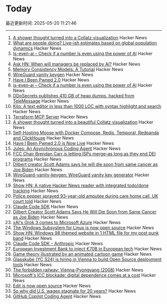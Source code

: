 # Today

最近更新时间: 2025-05-20 11:21:46

--- 
1. [A shower thought turned into a Collatz visualization](https://abstractnonsense.com/collatz/) Hacker News
2. [What are people doing? Live-ish estimates based on global population dynamics](https://humans.maxcomperatore.com/) Hacker News
3. [Is-even-ai – Check if a number is even using the power of AI](https://www.npmjs.com/package/is-even-ai) Hacker News
4. [Ask HN: When will managers be replaced by AI?](https://news.ycombinator.com/item?id=44037195) Hacker News
5. [Memory Consistency Models: A Tutorial](https://jamesbornholt.com/blog/memory-models/) Hacker News
6. [WireGuard vanity keygen](https://github.com/axllent/wireguard-vanity-keygen) Hacker News
7. [Have I Been Pwned 2.0](https://www.troyhunt.com/have-i-been-pwned-2-0-is-now-live/) Hacker News
8. [is-even-ai – Check if a number is even using the power of AI](https://www.npmjs.com/package/is-even-ai) Hacker News
9. [DDoSecrets publishes 410 GB of heap dumps, hacked from TeleMessage](https://micahflee.com/ddosecrets-publishes-410-gb-of-heap-dumps-hacked-from-telemessages-archive-server/) Hacker News
10. [Kilo: A text editor in less than 1000 LOC with syntax highlight and search](https://github.com/antirez/kilo) Hacker News
11. [Terraform MCP Server](https://github.com/hashicorp/terraform-mcp-server) Hacker News
12. [A shower thought turned into a beautiful Collatz visualization](https://abstractnonsense.com/collatz/) Hacker News
13. [Self-Hosting Moose with Docker Compose, Redis, Temporal, Redpanda and ClickHouse](https://docs.fiveonefour.com/moose/deploying/self-hosting/deploying-with-docker-compose) Hacker News
14. [Have I Been Pwned 2.0 is Now Live](https://www.troyhunt.com/have-i-been-pwned-2-0-is-now-live/) Hacker News
15. [Jules: An Asynchronous Coding Agent](https://jules.google/) Hacker News
16. [FCC Chair Brendan Carr is letting ISPs merge–as long as they end DEI programs](https://arstechnica.com/tech-policy/2025/05/fcc-chair-brendan-carr-is-letting-isps-merge-as-long-as-they-end-dei-programs/) Hacker News
17. [Dilbert creator Scott Adams says he will die soon from same cancer as Joe Biden](https://www.thewrap.com/dilbert-scott-adams-prostate-cancer-biden/) Hacker News
18. [WireGuard-vanity-keygen: WireGuard vanity key generator](https://github.com/axllent/wireguard-vanity-keygen) Hacker News
19. [Show HN: A native Hacker News reader with integrated todo/done tracking](https://github.com/haojiang99/hacker_news_reader) Hacker News
20. [Police pepper sprayed 93-year-old amputee during care home call, UK court told](https://www.rte.ie/news/uk/2025/0519/1513775-elderly-amputee-pepper-sprayed/) Hacker News
21. [Claude Code SDK](https://docs.anthropic.com/en/docs/claude-code/sdk) Hacker News
22. [Dilbert Creator Scott Adams Says He Will Die Soon from Same Cancer as Joe Biden](https://www.thewrap.com/dilbert-scott-adams-prostate-cancer-biden/) Hacker News
23. [xAI's Grok 3 comes to Microsoft Azure](https://techcrunch.com/2025/05/19/xais-grok-3-comes-to-microsoft-azure/) Hacker News
24. [The Windows Subsystem for Linux is now open source](https://blogs.windows.com/windowsdeveloper/2025/05/19/the-windows-subsystem-for-linux-is-now-open-source/) Hacker News
25. [Show HN: Windows 98 themed website in 1 HTML file for my post punk band](https://corp.band) Hacker News
26. [Claude Code SDK – Anthropic](https://docs.anthropic.com/en/docs/claude-code/sdk) Hacker News
27. [European Investment Bank to inject €70B in European tech](https://ioplus.nl/en/posts/european-investment-bank-to-inject-70-billion-in-european-tech) Hacker News
28. [Game theory illustrated by an animated cartoon game](https://ncase.me/trust/) Hacker News
29. [Glasskube (YC S24) is hiring in Vienna to build Open Source deployment tools](https://www.ycombinator.com/companies/glasskube/jobs/wjB77iZ-founding-engineer-go-typescript-kubernetes-docker) Hacker News
30. [The forbidden railway: Vienna-Pyongyang (2008)](http://vienna-pyongyang.blogspot.com/2008/04/how-everything-began.html) Hacker News
31. [Microsoft's ICC blockade: digital dependence comes at a cost](https://www.techzine.eu/news/privacy-compliance/131536/microsofts-icc-blockade-digital-dependence-comes-at-a-cost/) Hacker News
32. [Edit is now open source](https://devblogs.microsoft.com/commandline/edit-is-now-open-source/) Hacker News
33. [So why *did* U.S. wages stagnate for 20 years?](https://www.noahpinion.blog/p/so-why-did-us-wages-stagnate-for) Hacker News
34. [GitHub Copilot Coding Agent](https://github.blog/changelog/2025-05-19-github-copilot-coding-agent-in-public-preview/) Hacker News
